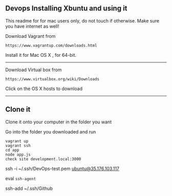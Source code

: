 ## Devops Installing Xbuntu and using it

This readme for for mac users only, do not touch if otherwise. Make sure you have internet as well!

Download Vagrant from
	
	https://www.vagrantup.com/downloads.html
	
Install it for Mac OS X	, for 64-bit.

<hr />

Download Virtual box from 

	https://www.virtualbox.org/wiki/Downloads

Click on the OS X hosts to download

<hr/>


 
## Clone it

Clone it onto your computer in the folder you want

Go into the folder you downloaded and run 

	vagrant up
	vagrant ssh
	cd app
	node app.js
	check site development.local:3000 
  



ssh -i ~/.ssh/DevOps-test.pem ubuntu@35.176.103.117

eval `ssh-agent`

ssh-add ~/.ssh/Github